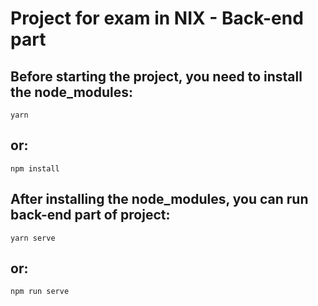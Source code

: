 # Project for exam in NIX - Back-end part

## Before starting the project, you need to install the node_modules:
```
yarn
```
## or: 
```
npm install
```

## After installing the node_modules, you can run back-end part of project:
```
yarn serve
```
## or: 
```
npm run serve
```